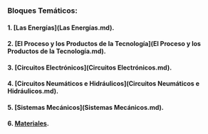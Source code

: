 ### Bloques Temáticos:  
#### 1. [Las Energías](Las Energías.md).  
#### 2. [El Proceso y los Productos de la Tecnología](El Proceso y los Productos de la Tecnología.md).  
#### 3. [Circuitos Electrónicos](Circuitos Electrónicos.md).  
#### 4. [Circuitos Neumáticos e Hidráulicos](Circuitos Neumáticos e Hidráulicos.md).  
#### 5. [Sistemas Mecánicos](Sistemas Mecánicos.md).  
#### 6. [Materiales](Materiales.md).  
